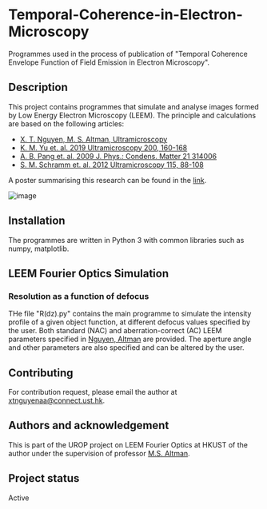 # Temporal-Coherence-in-Electron-Microscopy
Programmes used in the process of publication of "Temporal Coherence Envelope Function of Field Emission in Electron Microscopy".

## Description
This project contains programmes that simulate and analyse images formed by Low Energy Electron Microscopy (LEEM). The principle and calculations are based on the following articles: 
* [X. T. Nguyen, M. S. Altman, Ultramicroscopy](https://doi.org/10.1016/j.ultramic.2023.113751)
* [K. M. Yu et. al. 2019 Ultramicroscopy 200, 160-168](https://doi.org/10.1016/j.ultramic.2019.01.015)
* [A. B. Pang et. al. 2009 J. Phys.: Condens. Matter 21 314006](https://doi.org/10.1088/0953-8984/21/31/314006)
* [S. M. Schramm et. al. 2012 Ultramicroscopy 115, 88-108](https://doi.org/10.1016/j.ultramic.2011.11.005)

A poster summarising this research can be found in the [link](https://drive.google.com/file/d/1OXvwEWZkI2jBYA_pVRFQ-NgTUow1s4UK/view?usp=sharing).

![image](https://github.com/ntan242001/Temporal-Coherence-in-Microscopy/assets/62791920/60108931-e0b0-404b-921b-54c8263c2b7a)

## Installation
The programmes are written in Python 3 with common libraries such as numpy, matplotlib. 

## LEEM Fourier Optics Simulation
### Resolution as a function of defocus
THe file "R(dz).py" contains the main programme to simulate the intensity profile of a given object function, at different defocus values specified by the user. Both standard (NAC) and aberration-correct (AC) LEEM parameters specified in [Nguyen, Altman](https://doi.org/10.1016/j.ultramic.2023.113751) are provided. The aperture angle and other parameters are also specified and can be altered by the user.

## Contributing
For contribution request, please email the author at xtnguyenaa@connect.ust.hk.

## Authors and acknowledgement
This is part of the UROP project on LEEM Fourier Optics at HKUST of the author under the supervision of professor [M.S. Altman](https://physics.ust.hk/eng/people_detail.php?pplcat=1&id=1). 

## Project status
Active
